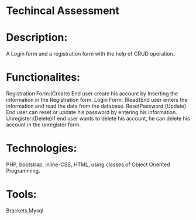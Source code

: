 # Techincal Assessment
# Description: 
A Login form and a registration form with the help of CRUD operation.

# Functionalites:
Registration Form:(Create) End user create his account by Inserting the information in the Registration form.
Login Form: (Read)End user enters the information and read the data from the database.
ResetPassword:(Update) End user can reset or update his password by entering his information. 
Unregister:(Delete)If end user wants to delete his account, he can delete his account in the unregister form.

# Technologies:
PHP, bootstrap, inline-CSS, HTML, using classes of Object Oriented Programming.

# Tools:
Brackets,Mysql